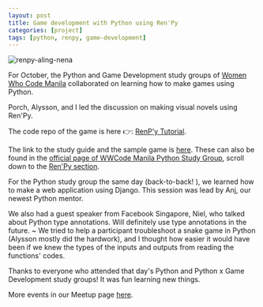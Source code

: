 ```yaml
---
layout: post
title: Game development with Python using Ren'Py
categories: [project]
tags: [python, renpy, game-development]
---
```


<img src= "{{ site.url }}/assets/images/renpy-aling-nena.png" alt="renpy-aling-nena"/>

For October, the Python and Game Development study groups of [Women Who Code Manila](https://www.womenwhocode.com/manila) collaborated on learning how to make games using Python.

Porch, Alysson, and I led the discussion on making visual novels using Ren'Py. 

The code repo of the game is here 👉: [RenP'y Tutorial](https://github.com/maryletteroa/renpy-tutorial).

The link to the study guide and the sample game is [here](https://github.com/maryletteroa/renpy-tutorial). These can also be found in the [official page of WWCode Manila Python Study Group](https://wwcodemanila.github.io/WWCodeManila-Python/#), scroll down to the [Ren'Py section](https://wwcodemanila.github.io/WWCodeManila-Python/#/ren'py/introduction). 

For the Python study group the same day (back-to-back! ), we learned how to make a web application using Django. This session was lead by Anj, our newest Python mentor. 

We also had a guest speaker from Facebook Singapore, Niel, who talked about Python type annotations. Will definitely use type annotations in the future. ~ We tried to help a participant troubleshoot a snake game in Python (Alysson mostly did the hardwork), and I thought how easier it would have been if we knew the types of the inputs and outputs from reading the functions' codes. 

Thanks to everyone who attended that day's Python and Python x Game Development study groups! It was fun learning new things.

More events in our Meetup page [here](https://www.meetup.com/Women-Who-Code-Manila/).